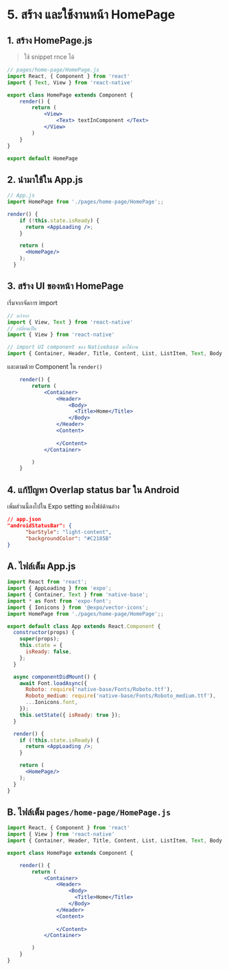 
# 5. สร้าง และใช้งานหน้า HomePage

## 1. สร้าง HomePage.js

> ใช้ snippet rnce ได้

```jsx
// pages/home-page/HomePage.js
import React, { Component } from 'react'
import { Text, View } from 'react-native'

export class HomePage extends Component {
    render() {
        return (
            <View>
                <Text> textInComponent </Text>
            </View>
        )
    }
}

export default HomePage
```

## 2. นำมาใช้ใน App.js

```jsx
// App.js
import HomePage from './pages/home-page/HomePage';;

render() {
    if (!this.state.isReady) {
      return <AppLoading />;
    }

    return (
      <HomePage/>
    );
  }
```

## 3. สร้าง UI ของหน้า HomePage

เริ่มจากจัดการ import 

```js
// แก้จาก
import { View, Text } from 'react-native'
// เปลี่ยนเป็น
import { View } from 'react-native'

// import UI component ของ Nativebase มาใช้งาน
import { Container, Header, Title, Content, List, ListItem, Text, Body  } from 'native-base';
```

และตามด้วย Component ใน `render()`

```jsx
    render() {
        return (
            <Container>
                <Header>
                    <Body>
                      <Title>Home</Title>
                    </Body>
                </Header>
                <Content>
                    
                </Content>
            </Container>

        )
    }
```

## 4. แก้ปัญหา Overlap status bar ใน Android

เพิ่มส่วนนี้ลงไปใน Expo setting ของไฟล์ด้านล่าง

```json
// app.json
"androidStatusBar": {
      "barStyle": "light-content",
      "backgroundColor": "#C2185B"
}
```

## A. ไฟล์เต็ม App.js

```jsx
import React from 'react';
import { AppLoading } from 'expo';
import { Container, Text } from 'native-base';
import * as Font from 'expo-font';
import { Ionicons } from '@expo/vector-icons';
import HomePage from './pages/home-page/HomePage';;

export default class App extends React.Component {
  constructor(props) {
    super(props);
    this.state = {
      isReady: false,
    };
  }

  async componentDidMount() {
    await Font.loadAsync({
      Roboto: require('native-base/Fonts/Roboto.ttf'),
      Roboto_medium: require('native-base/Fonts/Roboto_medium.ttf'),
      ...Ionicons.font,
    });
    this.setState({ isReady: true });
  }

  render() {
    if (!this.state.isReady) {
      return <AppLoading />;
    }

    return (
      <HomePage/>
    );
  }
}
```

## B. ไฟล์เต็ม `pages/home-page/HomePage.js`

```jsx
import React, { Component } from 'react'
import { View } from 'react-native'
import { Container, Header, Title, Content, List, ListItem, Text, Body  } from 'native-base';

export class HomePage extends Component {

    render() {
        return (
            <Container>
                <Header>
                    <Body>
                      <Title>Home</Title>
                    </Body>
                </Header>
                <Content>
                    
                </Content>
            </Container>

        )
    }
}

```